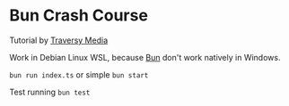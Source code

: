 # Bun Crash Course

Tutorial by [Traversy Media](https://www.youtube.com/watch?v=U4JVw8K19uY)

Work in Debian Linux WSL, because [Bun](https://bun.sh/docs/installation) don't work natively in Windows.

```bun run index.ts``` or simple ```bun start```

Test running ```bun test```
